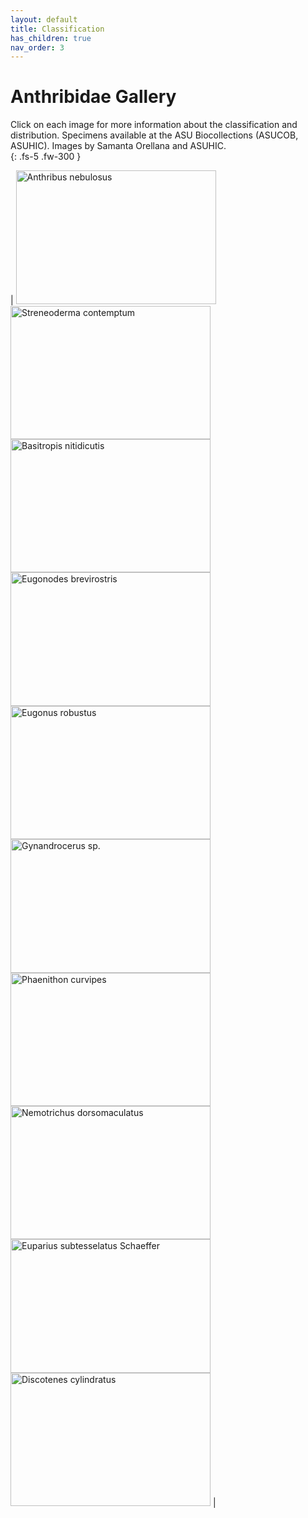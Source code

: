 ```yaml
---
layout: default
title: Classification
has_children: true
nav_order: 3
---
```



# Anthribidae Gallery

Click on each image for more information about the classification and distribution. Specimens available at the ASU Biocollections (ASUCOB, ASUHIC). Images by Samanta Orellana and ASUHIC.  
{: .fs-5 .fw-300 }

| [<img src="https://serv.biokic.asu.edu/imglib/ecdysis/ASU_ASUCOB/ASUCOB0015/ASUCOB0015351_dorsal_edited_1608612310.jpg" alt="Anthribus nebulosus" width="320" height="213.4">](https://anthribidae.github.io/anthribidae/anthribinae/anthribini/anthribini/#anthribus-geoffroy-1762-306) [<img src="https://storage.idigbio.org/portals/scan/misc/201504/ASUHIC0079276_habitus_lateral__1429125454_web.jpg" alt="Streneoderma contemptum" width="320" height="213.4">](https://anthribidae.github.io/anthribidae/anthribinae/anthribini/anthribini/#streneoderma-blackburn-1900-157) [<img src="https://serv.biokic.asu.edu/imglib/ecdysis/ASU_ASUCOB/ASUCOB0015/ASUCOB0015231_lateral_edited_1609045282.jpg" alt="Basitropis nitidicutis" width="320" height="213.4">](https://anthribidae.github.io/anthribidae/anthribinae/basitropini/basitropini/#basitropis-jekel-1855-90) [<img src="https://serv.biokic.asu.edu/imglib/ecdysis/ASU_ASUCOB/ASUCOB0014/ASUCOB0014290_lateral_edited_1608928771.jpg" alt="Eugonodes brevirostris" width="320" height="213.4">](https://anthribidae.github.io/anthribidae/anthribinae/basitropini/basitropini/#eugonodes-jordan-1904-302) [<img src="https://serv.biokic.asu.edu/imglib/ecdysis/ASU_ASUCOB/ASUCOB0014/ASUCOB0014307_lateral_edited_1613605757.jpg" alt="Eugonus robustus" width="320" height="213.4">](https://anthribidae.github.io/anthribidae/anthribinae/basitropini/basitropini/#eugonus-schoenherr-1833-144) [<img src="https://serv.biokic.asu.edu/imglib/ecdysis/ASU_ASUCOB/ASUCOB0015/ASUCOB0015233_lateral_edited_1613609756.jpg" alt="Gynandrocerus sp." width="320" height="213.4">](https://anthribidae.github.io/anthribidae/anthribinae/basitropini/basitropini/#gynandrocerus-lacordaire-1866-568) [<img src="https://serv.biokic.asu.edu/imglib/ecdysis/ASU_ASUCOB/ASUCOB0014/ASUCOB0014482_lateral_edited_1627430202.jpg" alt="Phaenithon curvipes" width="320" height="213.4">](https://anthribidae.github.io/anthribidae/anthribinae/basitropini/basitropini/#phaenithon-schoenherr-1826-37) [<img src="https://serv.biokic.asu.edu/imglib/ecdysis/ASU_ASUCOB/ASUCOB0015/ASUCOB0015243_lateral_edited_1637888538.jpg" alt="Nemotrichus dorsomaculatus" width="320" height="213.4">](https://anthribidae.github.io/anthribidae/anthribinae/corrhecerini/corrhecerini/#nemotrichus-labram--imhoff-1838-f3) [<img src="https://serv.biokic.asu.edu/imglib/ecdysis/ASU_ASUHIC/ASUHIC0126/ASUHIC0126922_habitus_lateral-_1583285837.jpg" alt="Euparius subtesselatus Schaeffer" width="320" height="213.4">](https://anthribidae.github.io/anthribidae/anthribinae/cratoparini/cratoparini/#euparius-schoenherr-1823-1135) [<img src="https://serv.biokic.asu.edu/imglib/ecdysis/ASU_ASUCOB/ASUCOB0014/ASUCOB0014210_lateral_edited_1629252381.jpg" alt="Discotenes cylindratus" width="320" height="213.4">](https://anthribidae.github.io/anthribidae/anthribinae/discotenini/discotenini/#discotenes-labram--imhoff-1841-f8) | 
